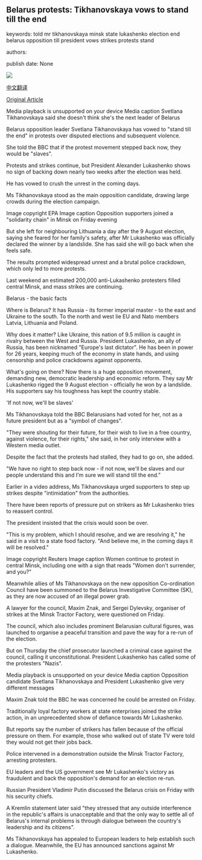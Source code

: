 ## Belarus protests: Tikhanovskaya vows to stand till the end

keywords: told mr tikhanovskaya minsk state lukashenko election end belarus opposition till president vows strikes protests stand

authors: 

publish date: None

![](https://ichef.bbci.co.uk/images/ic/1024x576/p08p9s4v.jpg)

[中文翻译](Belarus%20protests%3A%20Tikhanovskaya%20vows%20to%20stand%20till%20the%20end_zh.md)

[Original Article](https://www.bbc.com/news/world-europe-53860409)

Media playback is unsupported on your device Media caption Svetlana Tikhanovskaya said she doesn't think she's the next leader of Belarus

Belarus opposition leader Svetlana Tikhanovskaya has vowed to "stand till the end" in protests over disputed elections and subsequent violence.

She told the BBC that if the protest movement stepped back now, they would be "slaves".

Protests and strikes continue, but President Alexander Lukashenko shows no sign of backing down nearly two weeks after the election was held.

He has vowed to crush the unrest in the coming days.

Ms Tikhanovskaya stood as the main opposition candidate, drawing large crowds during the election campaign.

Image copyright EPA Image caption Opposition supporters joined a "solidarity chain" in Minsk on Friday evening

But she left for neighbouring Lithuania a day after the 9 August election, saying she feared for her family's safety, after Mr Lukashenko was officially declared the winner by a landslide. She has said she will go back when she feels safe.

The results prompted widespread unrest and a brutal police crackdown, which only led to more protests.

Last weekend an estimated 200,000 anti-Lukashenko protesters filled central Minsk, and mass strikes are continuing.

Belarus - the basic facts

Where is Belarus? It has Russia - its former imperial master - to the east and Ukraine to the south. To the north and west lie EU and Nato members Latvia, Lithuania and Poland.

Why does it matter? Like Ukraine, this nation of 9.5 million is caught in rivalry between the West and Russia. President Lukashenko, an ally of Russia, has been nicknamed "Europe's last dictator". He has been in power for 26 years, keeping much of the economy in state hands, and using censorship and police crackdowns against opponents.

What's going on there? Now there is a huge opposition movement, demanding new, democratic leadership and economic reform. They say Mr Lukashenko rigged the 9 August election - officially he won by a landslide. His supporters say his toughness has kept the country stable.

'If not now, we'll be slaves'

Ms Tikhanovskaya told the BBC Belarusians had voted for her, not as a future president but as a "symbol of changes".

"They were shouting for their future, for their wish to live in a free country, against violence, for their rights," she said, in her only interview with a Western media outlet.

Despite the fact that the protests had stalled, they had to go on, she added.

"We have no right to step back now - if not now, we'll be slaves and our people understand this and I'm sure we will stand till the end."

Earlier in a video address, Ms Tikhanovskaya urged supporters to step up strikes despite "intimidation" from the authorities.

There have been reports of pressure put on strikers as Mr Lukashenko tries to reassert control.

The president insisted that the crisis would soon be over.

"This is my problem, which I should resolve, and we are resolving it," he said in a visit to a state food factory. "And believe me, in the coming days it will be resolved."

Image copyright Reuters Image caption Women continue to protest in central Minsk, including one with a sign that reads "Women don't surrender, and you?"

Meanwhile allies of Ms Tikhanovskaya on the new opposition Co-ordination Council have been summoned to the Belarus Investigative Committee (SK), as they are now accused of an illegal power grab.

A lawyer for the council, Maxim Znak, and Sergei Dylevsky, organiser of strikes at the Minsk Tractor Factory, were questioned on Friday.

The council, which also includes prominent Belarusian cultural figures, was launched to organise a peaceful transition and pave the way for a re-run of the election.

But on Thursday the chief prosecutor launched a criminal case against the council, calling it unconstitutional. President Lukashenko has called some of the protesters "Nazis".

Media playback is unsupported on your device Media caption Opposition candidate Svetlana Tikhanovskaya and President Lukashenko give very different messages

Maxim Znak told the BBC he was concerned he could be arrested on Friday.

Traditionally loyal factory workers at state enterprises joined the strike action, in an unprecedented show of defiance towards Mr Lukashenko.

But reports say the number of strikers has fallen because of the official pressure on them. For example, those who walked out of state TV were told they would not get their jobs back.

Police intervened in a demonstration outside the Minsk Tractor Factory, arresting protesters.

EU leaders and the US government see Mr Lukashenko's victory as fraudulent and back the opposition's demand for an election re-run.

Russian President Vladimir Putin discussed the Belarus crisis on Friday with his security chiefs.

A Kremlin statement later said "they stressed that any outside interference in the republic's affairs is unacceptable and that the only way to settle all of Belarus's internal problems is through dialogue between the country's leadership and its citizens".

Ms Tikhanovskaya has appealed to European leaders to help establish such a dialogue. Meanwhile, the EU has announced sanctions against Mr Lukashenko.